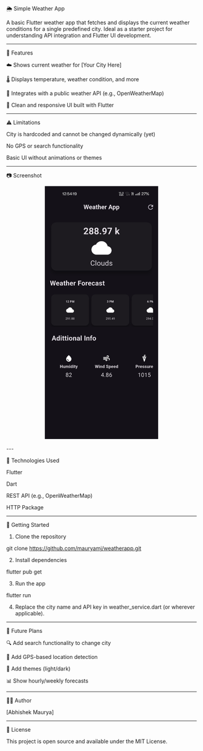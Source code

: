 🌦️ Simple Weather App

A basic Flutter weather app that fetches and displays the current weather conditions for a single predefined city. Ideal as a starter project for understanding API integration and Flutter UI development.


---

📌 Features

☁️ Shows current weather for [Your City Here]

🌡️ Displays temperature, weather condition, and more

🔗 Integrates with a public weather API (e.g., OpenWeatherMap)

📱 Clean and responsive UI built with Flutter



---

⚠️ Limitations

City is hardcoded and cannot be changed dynamically (yet)

No GPS or search functionality

Basic UI without animations or themes



---

📷 Screenshot

<!-- Replace with your actual image path --><p align="center">
  <img src="assets/Screenshot_2025-06-10-12-54-19-76_06d0f9554a0a05ce054ef8d232e87828.jpg" width="300" alt="App Screenshot">
</p>
---

🔧 Technologies Used

Flutter

Dart

REST API (e.g., OpenWeatherMap)

HTTP Package



---

🚀 Getting Started

1. Clone the repository

git clone https://github.com/mauryamj/weatherapp.git


2. Install dependencies

flutter pub get


3. Run the app

flutter run


4. Replace the city name and API key in weather_service.dart (or wherever applicable).




---

🎯 Future Plans

🔍 Add search functionality to change city

📍 Add GPS-based location detection

🌙 Add themes (light/dark)

📊 Show hourly/weekly forecasts



---

🧑‍💻 Author

[Abhishek Maurya]


---

📄 License

This project is open source and available under the MIT License.
